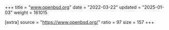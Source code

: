 +++
title = "www.openbsd.org"
date = "2022-03-22"
updated = "2025-01-03"
weight = 161015

[extra]
source = "https://www.openbsd.org/"
ratio = 97
size = 157
+++

